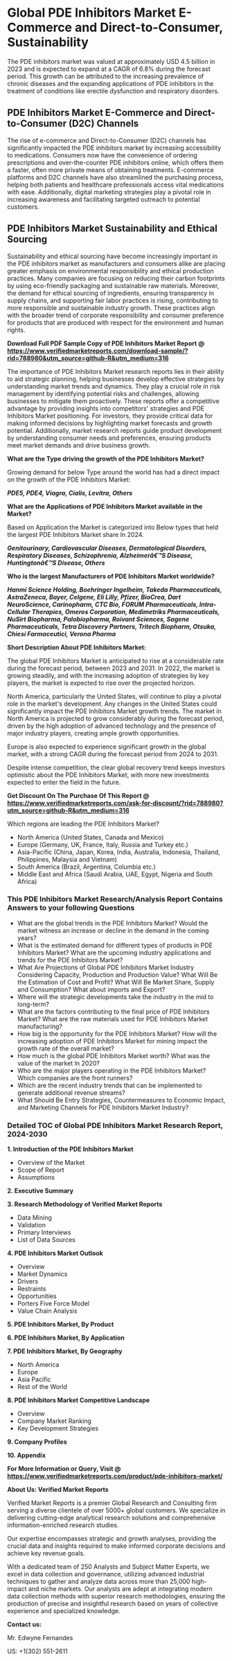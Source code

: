 <h1>Global PDE Inhibitors Market E-Commerce and Direct-to-Consumer, Sustainability</h1><p class=""><p>The PDE inhibitors market was valued at approximately USD 4.5 billion in 2023 and is expected to expand at a CAGR of 6.8% during the forecast period. This growth can be attributed to the increasing prevalence of chronic diseases and the expanding applications of PDE inhibitors in the treatment of conditions like erectile dysfunction and respiratory disorders.</p><h2>PDE Inhibitors Market E-Commerce and Direct-to-Consumer (D2C) Channels</h2><p>The rise of e-commerce and Direct-to-Consumer (D2C) channels has significantly impacted the PDE inhibitors market by increasing accessibility to medications. Consumers now have the convenience of ordering prescriptions and over-the-counter PDE inhibitors online, which offers them a faster, often more private means of obtaining treatments. E-commerce platforms and D2C channels have also streamlined the purchasing process, helping both patients and healthcare professionals access vital medications with ease. Additionally, digital marketing strategies play a pivotal role in increasing awareness and facilitating targeted outreach to potential customers.</p><h2>PDE Inhibitors Market Sustainability and Ethical Sourcing</h2><p>Sustainability and ethical sourcing have become increasingly important in the PDE inhibitors market as manufacturers and consumers alike are placing greater emphasis on environmental responsibility and ethical production practices. Many companies are focusing on reducing their carbon footprints by using eco-friendly packaging and sustainable raw materials. Moreover, the demand for ethical sourcing of ingredients, ensuring transparency in supply chains, and supporting fair labor practices is rising, contributing to more responsible and sustainable industry growth. These practices align with the broader trend of corporate responsibility and consumer preference for products that are produced with respect for the environment and human rights.</p></p><p class=""><strong>Download Full PDF Sample Copy of PDE Inhibitors Market Report @ <a href="https://www.verifiedmarketreports.com/download-sample/?rid=788980&utm_source=github-R&utm_medium=316" target="_blank">https://www.verifiedmarketreports.com/download-sample/?rid=788980&utm_source=github-R&utm_medium=316</a></strong></p><p>The importance of&nbsp;PDE Inhibitors Market research reports lies in their ability to aid strategic planning, helping businesses develop effective strategies by understanding market trends and dynamics. They play a crucial role in risk management by identifying potential risks and challenges, allowing businesses to mitigate them proactively. These reports offer a competitive advantage by providing insights into competitors' strategies and PDE Inhibitors Market positioning. For investors, they provide critical data for making informed decisions by highlighting market forecasts and growth potential. Additionally, market research reports guide product development by understanding consumer needs and preferences, ensuring products meet market demands and drive business growth.</p><p><strong>What are the&nbsp;Type driving the growth of the PDE Inhibitors Market?</strong></p><p id="" class="">Growing demand for below Type around the world has had a direct impact on the growth of the PDE Inhibitors Market:</p><p class=""><em><strong>PDE5, PDE4, Viagra, Cialis, Levitra, Others</strong></em></p><p class=""><strong>What are the&nbsp;Applications&nbsp;of PDE Inhibitors Market available in the Market?</strong></p><p id="" class="">Based on Application the Market is categorized into Below types that held the largest PDE Inhibitors Market share In 2024.</p><p class=""><em><strong>Genitourinary, Cardiovascular Diseases, Dermatological Disorders, Respiratory Diseases, Schizophrenia, Alzheimerâ€™S Disease, Huntingtonâ€™S Disease, Others</strong></em></p><p class=""><strong>Who is the largest Manufacturers of PDE Inhibitors Market worldwide?</strong></p><p><em><strong>Hanmi Science Holding, Boehringer Ingelheim, Takeda Pharmaceuticals, AstraZeneca, Bayer, Celgene, Eli Lilly, Pfizer, BioCrea, Dart NeuroScience, Carinopharm, CTC Bio, FORUM Pharmaceuticals, Intra-Cellular Therapies, Omeros Corporation, Medimetriks Pharmaceuticals, NuSirt Biopharma, Palobiopharma, Roivant Sciences, Sagene Pharmaceuticals, Tetra Discovery Partners, Tritech Biopharm, Otsuka, Chiesi Farmaceutici, Verona Pharma</strong></em></p><p id="" class=""><strong>Short Description About PDE Inhibitors Market:</strong></p><p>The global PDE Inhibitors Market is anticipated to rise at a considerable rate during the forecast period, between 2023 and 2031. In 2022, the market is growing steadily, and with the increasing adoption of strategies by key players, the market is expected to rise over the projected horizon.</p><p>North America, particularly the United States, will continue to play a pivotal role in the market's development. Any changes in the United States could significantly impact the PDE Inhibitors Market growth trends. The market in North America is projected to grow considerably during the forecast period, driven by the high adoption of advanced technology and the presence of major industry players, creating ample growth opportunities.</p><p>Europe is also expected to experience significant growth in the global market, with a strong CAGR during the forecast period from 2024 to 2031.</p><p>Despite intense competition, the clear global recovery trend keeps investors optimistic about the PDE Inhibitors Market, with more new investments expected to enter the field in the future.</p><p id="" class=""><strong>Get Discount On The Purchase Of This Report @ <a href="https://www.verifiedmarketreports.com/ask-for-discount/?rid=788980?utm_source=github-R&utm_medium=316" target="_blank">https://www.verifiedmarketreports.com/ask-for-discount/?rid=788980?utm_source=github-R&utm_medium=316</a></strong></p><p class="">Which regions are leading the PDE Inhibitors Market?</p><ul><li>North America (United States, Canada and Mexico)</li><li>Europe (Germany, UK, France, Italy, Russia and Turkey etc.)</li><li>Asia-Pacific (China, Japan, Korea, India, Australia, Indonesia, Thailand, Philippines, Malaysia and Vietnam)</li><li>South America (Brazil, Argentina, Columbia etc.)</li><li>Middle East and Africa (Saudi Arabia, UAE, Egypt, Nigeria and South Africa)</li></ul><h3 id="" class="">This PDE Inhibitors Market Research/Analysis Report Contains Answers to your following Questions</h3><ul><li>What are the global trends in the PDE Inhibitors Market? Would the market witness an increase or decline in the demand in the coming years?</li><li>What is the estimated demand for different types of products in PDE Inhibitors Market? What are the upcoming industry applications and trends for the PDE Inhibitors Market?</li><li>What Are Projections of Global PDE Inhibitors Market Industry Considering Capacity, Production and Production Value? What Will Be the Estimation of Cost and Profit? What Will Be Market Share, Supply and Consumption? What about imports and Export?</li><li>Where will the strategic developments take the industry in the mid to long-term?</li><li>What are the factors contributing to the final price of PDE Inhibitors Market? What are the raw materials used for PDE Inhibitors Market manufacturing?</li><li>How big is the opportunity for the PDE Inhibitors Market? How will the increasing adoption of PDE Inhibitors Market for mining impact the growth rate of the overall market?</li><li>How much is the global PDE Inhibitors Market worth? What was the value of the market In 2020?</li><li>Who are the major players operating in the PDE Inhibitors Market? Which companies are the front runners?</li><li>Which are the recent industry trends that can be implemented to generate additional revenue streams?</li><li>What Should Be Entry Strategies, Countermeasures to Economic Impact, and Marketing Channels for PDE Inhibitors Market Industry?</li></ul><h3 id="" class="">Detailed TOC of Global PDE Inhibitors Market Research Report, 2024-2030</h3><p id="" class=""><strong>1. Introduction of the PDE Inhibitors Market</strong></p><ul><li>Overview of the Market</li><li>Scope of Report</li><li>Assumptions</li></ul><p id="" class=""><strong>2. Executive Summary</strong></p><p id="" class=""><strong>3. Research Methodology of Verified Market Reports</strong></p><ul><li>Data Mining</li><li>Validation</li><li>Primary Interviews</li><li>List of Data Sources</li></ul><p id="" class=""><strong>4. PDE Inhibitors Market Outlook</strong></p><ul><li>Overview</li><li>Market Dynamics</li><li>Drivers</li><li>Restraints</li><li>Opportunities</li><li>Porters Five Force Model</li><li>Value Chain Analysis</li></ul><p id="" class=""><strong>5. PDE Inhibitors Market, By Product</strong></p><p id="" class=""><strong>6. PDE Inhibitors Market, By Application</strong></p><p id="" class=""><strong>7. PDE Inhibitors Market, By Geography</strong></p><ul><li>North America</li><li>Europe</li><li>Asia Pacific</li><li>Rest of the World</li></ul><p id="" class=""><strong>8. PDE Inhibitors Market Competitive Landscape</strong></p><ul><li>Overview</li><li>Company Market Ranking</li><li>Key Development Strategies</li></ul><p id="" class=""><strong>9. Company Profiles</strong></p><p id="" class=""><strong>10. Appendix</strong></p><p id="" class=""><strong>For More Information or Query, Visit @ <a href="https://www.verifiedmarketreports.com/product/pde-inhibitors-market/" target="_blank">https://www.verifiedmarketreports.com/product/pde-inhibitors-market/</a></strong></p><p id="" class=""><strong>About Us: Verified Market Reports</strong></p><p id="" class="">Verified Market Reports is a premier Global Research and Consulting firm serving a diverse clientele of over 5000+ global customers. We specialize in delivering cutting-edge analytical research solutions and comprehensive information-enriched research studies.</p><p id="" class="">Our expertise encompasses strategic and growth analyses, providing the crucial data and insights required to make informed corporate decisions and achieve key revenue goals.</p><p id="" class="">With a dedicated team of 250 Analysts and Subject Matter Experts, we excel in data collection and governance, utilizing advanced industrial techniques to gather and analyze data across more than 25,000 high-impact and niche markets. Our analysts are adept at integrating modern data collection methods with superior research methodologies, ensuring the production of precise and insightful research based on years of collective experience and specialized knowledge.</p><p id="" class=""><strong>Contact us:</strong></p><p id="" class="">Mr. Edwyne Fernandes</p><p id="" class="">US: +1(302) 551-2611</p>
